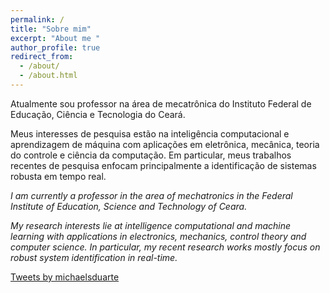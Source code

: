 ```yaml
---
permalink: /
title: "Sobre mim"
excerpt: "About me "
author_profile: true
redirect_from: 
  - /about/
  - /about.html
---
```


Atualmente sou professor na área de mecatrônica do Instituto Federal de Educação, Ciência e Tecnologia do Ceará.

Meus interesses de pesquisa estão na inteligência computacional e aprendizagem de máquina com aplicações em eletrônica, mecânica, teoria do controle e ciência da computação. Em particular, meus trabalhos recentes de pesquisa enfocam principalmente a identificação de sistemas robusta em tempo real.

*I am currently a professor in the area of mechatronics in the Federal Institute of Education, Science and Technology of Ceara.*

*My research interests lie at intelligence computational and machine learning with applications in electronics, mechanics, control theory and computer science. In particular, my recent research works mostly focus on robust system identification in real-time.*

<a class="twitter-timeline" data-width="300" data-height="300" href="https://twitter.com/michaelsduarte?ref_src=twsrc%5Etfw">Tweets by michaelsduarte</a> <script async src="https://platform.twitter.com/widgets.js" charset="utf-8"></script> 

